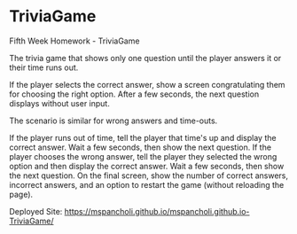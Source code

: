 # TriviaGame
Fifth Week Homework - TriviaGame

The trivia game that shows only one question until the player answers it or their time runs out.

If the player selects the correct answer, show a screen congratulating them for choosing the right option. After a few seconds, the next question displays without user input.

The scenario is similar for wrong answers and time-outs.

If the player runs out of time, tell the player that time's up and display the correct answer. Wait a few seconds, then show the next question.
If the player chooses the wrong answer, tell the player they selected the wrong option and then display the correct answer. Wait a few seconds, then show the next question.
On the final screen, show the number of correct answers, incorrect answers, and an option to restart the game (without reloading the page).


Deployed Site:
https://mspancholi.github.io/mspancholi.github.io-TriviaGame/
